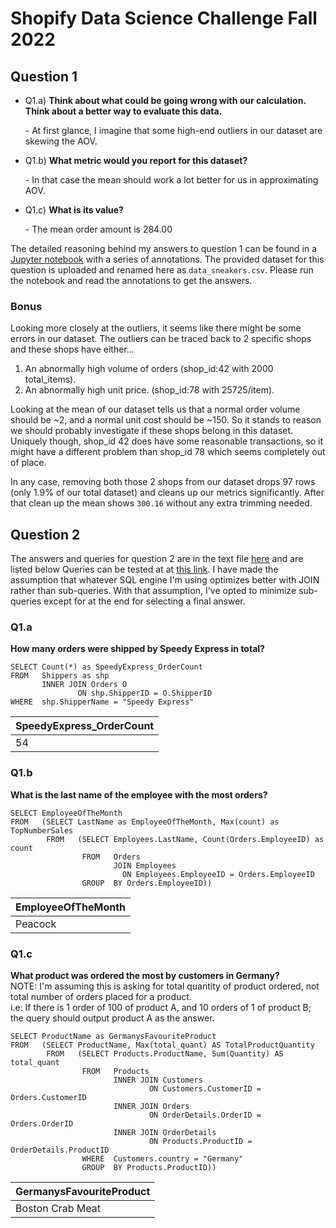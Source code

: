 # Shopify Data Science Challenge Fall 2022
## Question 1
- Q1.a) **Think about what could be going wrong with our calculation. Think about a better way to evaluate this data.**<p>
       - At first glance, I imagine that some high-end outliers in our dataset are skewing the AOV.<br>
- Q1.b) **What metric would you report for this dataset?**<p>
       - In that case the mean should work a lot better for us in approximating AOV.<br>
- Q1.c) **What is its value?**<p>
       - The mean order amount is 284.00<br>

The detailed reasoning behind my answers to question 1 can be found in a [Jupyter notebook](question1.ipynb) with a series of annotations. The provided dataset for this question is uploaded and renamed here as `data_sneakers.csv`. Please run the notebook and read the annotations to get the answers.

### Bonus
Looking more closely at the outliers, it seems like there might be some errors in our dataset. The outliers can be traced back to 2 specific shops and these shops have either...
1. An abnormally high volume of orders (shop_id:42 with 2000 total_items).
2. An abnormally high unit price. (shop_id:78 with 25725/item).

Looking at the mean of our dataset tells us that a normal order volume should be ~2, and a normal unit cost should be ~150. So it stands to reason we should probably investigate if these shops belong in this dataset. Uniquely though, shop_id 42 does have some reasonable transactions, so it might have a different problem than shop_id 78 which seems completely out of place.

In any case, removing both those 2 shops from our dataset drops 97 rows (only 1.9% of our total dataset) and cleans up our metrics significantly. After that clean up the mean shows `300.16` without any extra trimming needed.

## Question 2
The answers and queries for question 2 are in the text file [here](question2.txt) and are listed below Queries can be tested at at [this link](https://www.w3schools.com/SQL/TRYSQL.ASP?FILENAME=TRYSQL_SELECT_ALL). I have made the assumption that whatever SQL engine I'm using optimizes better with JOIN rather than sub-queries. With that assumption, I've opted to minimize sub-queries except for at the end for selecting a final answer.

### Q1.a
**How many orders were shipped by Speedy Express in total?**
```MySQL
SELECT Count(*) as SpeedyExpress_OrderCount
FROM   Shippers as shp
       INNER JOIN Orders O
               ON shp.ShipperID = O.ShipperID
WHERE  shp.ShipperName = "Speedy Express"
```
| **SpeedyExpress_OrderCount**  |
|---|
|  54 |

### Q1.b
**What is the last name of the employee with the most orders?**
```MySQL
SELECT EmployeeOfTheMonth
FROM   (SELECT LastName as EmployeeOfTheMonth, Max(count) as TopNumberSales
        FROM   (SELECT Employees.LastName, Count(Orders.EmployeeID) as count
                FROM   Orders
                       JOIN Employees
                         ON Employees.EmployeeID = Orders.EmployeeID
                GROUP  BY Orders.EmployeeID))  
```
| **EmployeeOfTheMonth**  |
|---|
|  Peacock |

### Q1.c
**What product was ordered the most by customers in Germany?**<br>
NOTE: I'm assuming this is asking for total quantity of product ordered, not total number of orders placed for a product.<br>
i.e: If there is 1 order of 100 of product A, and 10 orders of 1 of product B; the query should output product A as the answer. 
```MySQL
SELECT ProductName as GermanysFavouriteProduct
FROM   (SELECT ProductName, Max(total_quant) AS TotalProductQuantity
        FROM   (SELECT Products.ProductName, Sum(Quantity) AS total_quant
                FROM   Products
                       INNER JOIN Customers
                               ON Customers.CustomerID = Orders.CustomerID
                       INNER JOIN Orders
                               ON OrderDetails.OrderID = Orders.OrderID
                       INNER JOIN OrderDetails
                               ON Products.ProductID = OrderDetails.ProductID
                WHERE  Customers.country = "Germany"
                GROUP  BY Products.ProductID)) 
```
| **GermanysFavouriteProduct**  |
|---|
|  Boston Crab Meat |
